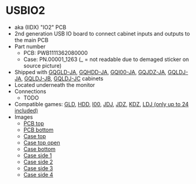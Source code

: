 # USBIO2

* aka (IIDX) "IO2" PCB
* 2nd generation USB IO board to connect cabinet inputs and outputs to the main PCB
* Part number
  * PCB: PWB1111362080000
  * Case: PN.00001_1263 (_ = not readable due to demaged sticker on source picture)
* Shipped with [GQGLD-JA](../../product/GQGLD-JA.md), [GQHDD-JA](../../product/GQHDD-JA.md), [GQI00-JA](../../product/GQI00-JA.md), [GQJDZ-JA](../../product/GQJDZ-JA.md), [GQLDJ-JA](../../product/GQLDJ-JA.md), [GQLDJ-JB](../../product/GQLDJ-JB.md), [GQLDJ-JC](../../product/GQLDJ-JC.md) cabinets
* Located underneath the monitor
* Connections
  * TODO
* Compatible games: [GLD](../software/GLD.md), [HDD](../software/HDD.md),
[I00](../software/I00.md), [JDJ](../software/JDJ.md), [JDZ](../software/JDZ.md), [KDZ](../software/KDZ.md),
[LDJ (only up to 24 included)](../software/LDJ.md)
* Images
  * [PCB top](https://github.com/Shizmob/arcade-docs-media/blob/main/konami/USBIO2/top.jpeg)
  * [PCB bottom](https://github.com/Shizmob/arcade-docs-media/blob/main/konami/USBIO2/bottom.jpeg)
  * [Case top](https://github.com/Shizmob/arcade-docs-media/blob/main/konami/USBIO2/case-top.jpeg)
  * [Case top open](https://github.com/Shizmob/arcade-docs-media/blob/main/konami/USBIO2/case-top-open.jpeg)
  * [Case bottom](https://github.com/Shizmob/arcade-docs-media/blob/main/konami/USBIO2/case-bottom.jpeg)
  * [Case side 1](https://github.com/Shizmob/arcade-docs-media/blob/main/konami/USBIO2/case-side-1.jpeg)
  * [Case side 2](https://github.com/Shizmob/arcade-docs-media/blob/main/konami/USBIO2/case-side-2.jpeg)
  * [Case side 3](https://github.com/Shizmob/arcade-docs-media/blob/main/konami/USBIO2/case-side-3.jpeg)
  * [Case side 4](https://github.com/Shizmob/arcade-docs-media/blob/main/konami/USBIO2/case-side-4.jpeg)